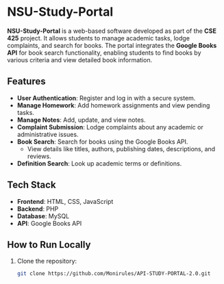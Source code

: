 # NSU-Study-Portal

**NSU-Study-Portal** is a web-based software developed as part of the **CSE 425** project. It allows students to manage academic tasks, lodge complaints, and search for books. The portal integrates the **Google Books API** for book search functionality, enabling students to find books by various criteria and view detailed book information.

## Features
- **User Authentication**: Register and log in with a secure system.
- **Manage Homework**: Add homework assignments and view pending tasks.
- **Manage Notes**: Add, update, and view notes.
- **Complaint Submission**: Lodge complaints about any academic or administrative issues.
- **Book Search**: Search for books using the Google Books API.
  - View details like titles, authors, publishing dates, descriptions, and reviews.
- **Definition Search**: Look up academic terms or definitions.

## Tech Stack
- **Frontend**: HTML, CSS, JavaScript
- **Backend**: PHP
- **Database**: MySQL
- **API**: Google Books API

## How to Run Locally
1. Clone the repository:
   ```bash
   git clone https://github.com/Monirules/API-STUDY-PORTAL-2.0.git

